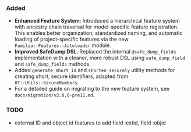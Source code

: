 <!--
A new scriv changelog fragment.

Uncomment the section that is right (remove the HTML comment wrapper).
For top level release notes, leave all theheaders commented out.
-->

### Added

- **Enhanced Feature System**: Introduced a hierarchical feature system with ancestry chain traversal for model-specific feature registration. This enables better organization, standardized naming, and automatic loading of project-specific features via the new `Familia::Features::Autoloader` module.
- **Improved SafeDump DSL**: Replaced the internal `@safe_dump_fields` implementation with a cleaner, more robust DSL using `safe_dump_field` and `safe_dump_fields` methods.
- Added `generate_short_id` and `shorten_securely` utility methods for creating short, secure identifiers, adapted from `OT::Utils::SecureNumbers`.
- For a detailed guide on migrating to the new feature system, see `docs/migration/v2.0.0-pre11.md`.

### TODO
- external ID and object id features to add field :extid, field :objid

<!--
### Changed

- A bullet item for the Changed category.

-->

<!--
### Deprecated

- A bullet item for the Deprecated category.

-->
<!--
### Removed

- A bullet item for the Removed category.

-->
<!--
### Fixed

- A bullet item for the Fixed category.

-->
<!--
### Security

- A bullet item for the Security category.

-->
<!--
### Documentation

- A bullet item for the Documentation category.

-->
<!--
### AI Assistance

- A bullet item for the AI Assistance category.

-->
